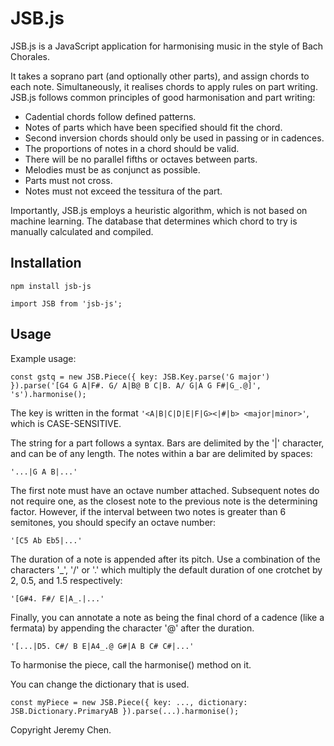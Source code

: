 # JSB.js

JSB.js is a JavaScript application for harmonising music in the style of Bach Chorales.

It takes a soprano part (and optionally other parts), and assign chords to each note. Simultaneously, it realises chords to apply rules on part writing.
JSB.js follows common principles of good harmonisation and part writing:

- Cadential chords follow defined patterns.
- Notes of parts which have been specified should fit the chord.
- Second inversion chords should only be used in passing or in cadences.
- The proportions of notes in a chord should be valid.
- There will be no parallel fifths or octaves between parts.
- Melodies must be as conjunct as possible.
- Parts must not cross.
- Notes must not exceed the tessitura of the part.

Importantly, JSB.js employs a heuristic algorithm, which is not based on machine learning. The database that determines which chord to try is manually calculated and compiled.

## Installation

`npm install jsb-js`

`import JSB from 'jsb-js';`

## Usage

Example usage:

`const gstq = new JSB.Piece({ key: JSB.Key.parse('G major') }).parse('[G4 G A|F#. G/ A|B@ B C|B. A/ G|A G F#|G_.@]', 's').harmonise();`

The key is written in the format `'<A|B|C|D|E|F|G><|#|b> <major|minor>'`, which is CASE-SENSITIVE.

The string for a part follows a syntax. Bars are delimited by the '|' character, and can be of any length.
The notes within a bar are delimited by spaces:

`'...|G A B|...'`

The first note must have an octave number attached. Subsequent notes do not require one, as the closest note to the previous note is the determining factor. However, if the interval between two notes is greater than 6 semitones, you should specify an octave number:

`'[C5 Ab Eb5|...'`

The duration of a note is appended after its pitch. Use a combination of the characters '\_', '/' or '.' which multiply the default duration of one crotchet by 2, 0.5, and 1.5 respectively:

`'[G#4. F#/ E|A_.|...'`

Finally, you can annotate a note as being the final chord of a cadence (like a fermata) by appending the character '@' after the duration.

`'[...|D5. C#/ B E|A4_.@ G#|A B C# C#|...'`

To harmonise the piece, call the harmonise() method on it.

You can change the dictionary that is used.

`const myPiece = new JSB.Piece({ key: ..., dictionary: JSB.Dictionary.PrimaryAB }).parse(...).harmonise();`

Copyright Jeremy Chen.
